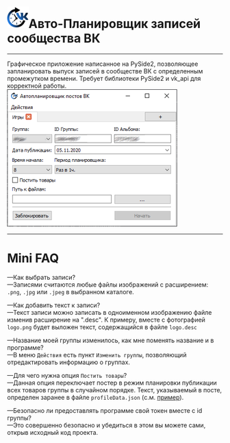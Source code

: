# <img src="logo.png" alt="Logo" width="50"/>Авто-Планировщик записей сообщества ВК 
***
Графическое приложение написанное на PySide2, позволяющее запланировать выпуск записей в сообществе ВК с определенным промежутком времени.
Требует библиотеки PySide2 и vk_api для корректной работы.
![Preview](preview.png) <br>
***
# Mini FAQ
—Как выбрать записи?<br>
—Записями считаются любые файлы изображений с расширением: `.png`, `.jpg` или `.jpeg` в выбранном каталоге.

—Как добавить текст к записи?<br>
—Текст записи можно записать в одноименном изображению файле изменив расширение на ".desc". К примеру, вместе с фотографией `logo.png` будет выложен текст, содержащийся в файле `logo.desc`

—Название моей группы изменилось, как мне поменять название и в программе?<br>
—В меню `Действия` есть пункт `Изменить группы`, позволяющий отредактировать информацию о группах.

—Для чего нужна опция `Постить товары`?<br>
—Данная опция переключает постер в режим планировки публикации всех товаров группы в случайном порядке. Текст, указываемый в посте, определен заранее в файле `profileData.json` (с.м. [пример](profileData.json)).

—Безопасно ли предоставлять программе свой токен вместе с id группы?<br>
—Это совершенно безопасно и убедиться в этом вы можете сами, открыв исходный код проекта.